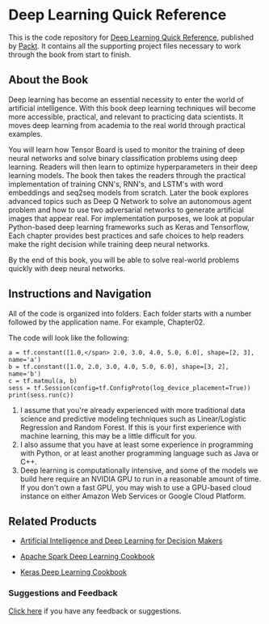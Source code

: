 # Deep Learning Quick Reference
This is the code repository for [Deep Learning Quick Reference](https://www.packtpub.com/big-data-and-business-intelligence/deep-learning-quick-reference?utm_source=github&utm_medium=repository&utm_campaign=9781788837996), published by [Packt](https://www.packtpub.com/?utm_source=github). It contains all the supporting project files necessary to work through the book from start to finish.
## About the Book
Deep learning has become an essential necessity to enter the world of artificial intelligence. With this book deep learning techniques will become more accessible, practical, and relevant to practicing data scientists. It moves deep learning from academia to the real world through practical examples.

You will learn how Tensor Board is used to monitor the training of deep neural networks and solve binary classification problems using deep learning. Readers will then learn to optimize hyperparameters in their deep learning models. The book then takes the readers through the practical implementation of training CNN's, RNN's, and LSTM's with word embeddings and seq2seq models from scratch. Later the book explores advanced topics such as Deep Q Network to solve an autonomous agent problem and how to use two adversarial networks to generate artificial images that appear real. For implementation purposes, we look at popular Python-based deep learning frameworks such as Keras and Tensorflow, Each chapter provides best practices and safe choices to help readers make the right decision while training deep neural networks.

By the end of this book, you will be able to solve real-world problems quickly with deep neural networks.

## Instructions and Navigation
All of the code is organized into folders. Each folder starts with a number followed by the application name. For example, Chapter02.



The code will look like the following:
```
a = tf.constant([1.0,</span> 2.0, 3.0, 4.0, 5.0, 6.0], shape=[2, 3],
name='a')
b = tf.constant([1.0, 2.0, 3.0, 4.0, 5.0, 6.0], shape=[3, 2], name='b')
c = tf.matmul(a, b)
sess = tf.Session(config=tf.ConfigProto(log_device_placement=True))
print(sess.run(c))
```

1. I assume that you're already experienced with more traditional data science and
predictive modeling techniques such as Linear/Logistic Regression and Random
Forest. If this is your first experience with machine learning, this may be a little
difficult for you.
2. I also assume that you have at least some experience in programming with
Python, or at least another programming language such as Java or C++.
3. Deep learning is computationally intensive, and some of the models we build
here require an NVIDIA GPU to run in a reasonable amount of time. If you don't
own a fast GPU, you may wish to use a GPU-based cloud instance on either
Amazon Web Services or Google Cloud Platform.

## Related Products
* [Artificial Intelligence and Deep Learning for Decision Makers](https://www.packtpub.com/big-data-and-business-intelligence/artificial-intelligence-and-deep-learning-decision-makers?utm_source=github&utm_medium=repository&utm_campaign=9781788294652)

* [Apache Spark Deep Learning Cookbook](https://www.packtpub.com/big-data-and-business-intelligence/apache-spark-deep-learning-cookbook?utm_source=github&utm_medium=repository&utm_campaign=9781788474221)

* [Keras Deep Learning Cookbook](https://www.packtpub.com/big-data-and-business-intelligence/keras-deep-learning-cookbook?utm_source=github&utm_medium=repository&utm_campaign=9781788621755)

### Suggestions and Feedback
[Click here](https://docs.google.com/forms/d/e/1FAIpQLSe5qwunkGf6PUvzPirPDtuy1Du5Rlzew23UBp2S-P3wB-GcwQ/viewform) if you have any feedback or suggestions.
